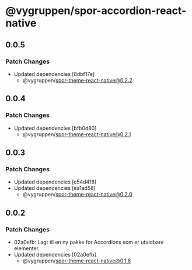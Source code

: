 # @vygruppen/spor-accordion-react-native

## 0.0.5

### Patch Changes

- Updated dependencies [8dbf17e]
  - @vygruppen/spor-theme-react-native@0.2.2

## 0.0.4

### Patch Changes

- Updated dependencies [bfb0d80]
  - @vygruppen/spor-theme-react-native@0.2.1

## 0.0.3

### Patch Changes

- Updated dependencies [c54d418]
- Updated dependencies [ea1ad58]
  - @vygruppen/spor-theme-react-native@0.2.0

## 0.0.2

### Patch Changes

- 02a0efb: Lagt til en ny pakke for Accordions som er utvidbare elementer.
- Updated dependencies [02a0efb]
  - @vygruppen/spor-theme-react-native@0.1.8
